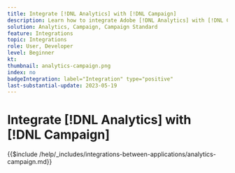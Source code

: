 ```yaml
---
title: Integrate [!DNL Analytics] with [!DNL Campaign]
description: Learn how to integrate Adobe [!DNL Analytics] with [!DNL Campaign].
solution: Analytics, Campaign, Campaign Standard
feature: Integrations
topic: Integrations
role: User, Developer
level: Beginner
kt:
thumbnail: analytics-campaign.png
index: no
badgeIntegration: label="Integration" type="positive"
last-substantial-update: 2023-05-19
---
```


# Integrate [!DNL Analytics] with [!DNL Campaign]

{{$include /help/_includes/integrations-between-applications/analytics-campaign.md}}
